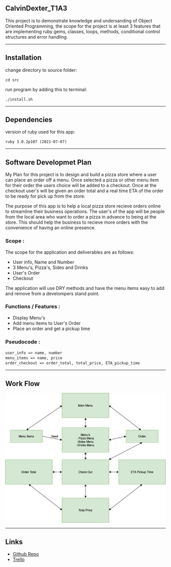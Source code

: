## CalvinDexter_T1A3
This project is to demonstrate knowledge and undersanding of Object Oriented Programming, the scope for the project is at least 3 features that are implementing ruby gems, classes, loops, methods, conditional control structures and error handling. 


***
## Installation
change directory to source folder:
```
cd src
```
run program by adding this to terminal:
```
./install.sh
```
***
## Dependencies
version of ruby used for this app:
```
ruby 3.0.2p107 (2021-07-07)
```
***
## Software Developmet Plan 

My Plan for this project is to design and build a pizza store where a user can place an order off a menu. Once selected a pizza or other menu item for their order the users choice will be added to a checkout. Once at the checkout user's will be given an order total and a real time ETA of the order to be ready for pick up from the store.  

The purpose of this app is to help a local pizza store recieve orders online to streamline their business operations. The user's of the app will be people from the local area who want to order a pizza in advance to being at the store. This should help the business to recieve more orders with the convenience of having an online presence.

### Scope :
The scope for the application and deliverables are as follows:
- User info, Name and Number
- 3 Menu's, Pizza's, Sides and Drinks
- User's Order 
- Checkout


The application will use DRY methods and have the menu items easy to add and remove from a develompers stand point. 

### Functions / Features :
- Display Menu's
- Add menu items to User's Order
- Place an order and get a pickup time
### Pseudocode :
```
user_info => name, number
menu_items => name, price
order_checkout => order_total, total_price, ETA_pickup_time
```
***

## Work Flow 
![workflowchart](./docs/PizzaStoreWorkflow.drawio.png)
***
## Links
- [Github Repo](https://github.com/calvdext/CalvinDexter_T1A3)
- [Trello](https://trello.com/b/W4bT7wCQ/calvindextert1a3-terminal-application-project)